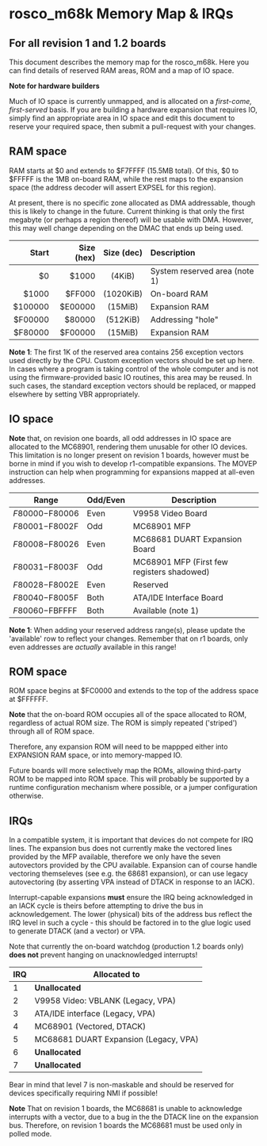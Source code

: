 # rosco_m68k Memory Map & IRQs
## For all revision 1 and 1.2 boards

This document describes the memory map for the rosco_m68k.
Here you can find details of reserved RAM areas, ROM and
a map of IO space.

**Note for hardware builders**

Much of IO space is currently unmapped, and is allocated on a 
_first-come, first-served_ basis. If you are building a hardware
expansion that requires IO, simply find an appropriate area in
IO space and edit this document to reserve your required space,
then submit a pull-request with your changes.

## RAM space

RAM starts at $0 and extends to $F7FFFF (15.5MB total). 
Of this, $0 to $FFFFF is the 1MB on-board RAM, while the rest 
maps to the expansion space (the address decoder will assert 
EXPSEL for this region).

At present, there is no specific zone allocated as DMA addressable,
though this is likely to change in the future. Current thinking is
that only the first megabyte (or perhaps a region thereof) will 
be usable with DMA. However, this may well change depending on the
DMAC that ends up being used.

| Start   | Size (hex) | Size (dec) | Description                     |
|--------:|-----------:|:----------:|:--------------------------------|
|      $0 |   $1000    | (4KiB)     | System reserved area (note 1)   |
|   $1000 |  $FF000    | (1020KiB)  | On-board RAM                    |
| $100000 | $E00000    | (15MiB)    | Expansion RAM                   |
| $F00000 |  $80000    | (512KiB)   | Addressing "hole"               |
| $F80000 | $F00000    | (15MiB)    | Expansion RAM                   |

**Note 1**: The first 1K of the reserved area contains 256 exception vectors
used directly by the CPU. Custom exception vectors should be set up here.
In cases where a program is taking control of the whole computer and is not
using the firmware-provided basic IO routines, this area may be reused.
In such cases, the standard exception vectors should be replaced, or mapped 
elsewhere by setting VBR appropriately.

## IO space

**Note** that, on revision one boards, all odd addresses in IO space are 
allocated to the MC68901, rendering them unusable for other IO devices.
This limitation is no longer present on revision 1 boards, however must be
borne in mind if you wish to develop r1-compatible expansions. The MOVEP
instruction can help when programming for expansions mapped at all-even 
addresses.

| Range           | Odd/Even | Description                                    |
|-----------------|----------|------------------------------------------------| 
| $F80000-$F80006 | Even     | V9958 Video Board                              |
| $F80001-$F8002F | Odd      | MC68901 MFP                                    |
| $F80008-$F80026 | Even     | MC68681 DUART Expansion Board                  |
| $F80031-$F8003F | Odd      | MC68901 MFP (First few registers shadowed)     |
| $F80028-$F8002E | Even     | Reserved                                       |
| $F80040-$F8005F | Both     | ATA/IDE Interface Board                        |
| $F80060-$FBFFFF | Both     | Available (note 1)                             |

**Note 1**: When adding your reserved address range(s), please update the 
'available' row to reflect your changes. Remember that on r1 boards, only 
even addresses are _actually_ available in this range!

## ROM space

ROM space begins at $FC0000 and extends to the top of the address space at
$FFFFFF. 

**Note** that the on-board ROM occupies all of the space allocated to ROM, 
regardless of actual ROM size. The ROM is simply repeated ('striped') 
through all of ROM space.

Therefore, any expansion ROM will need to be mappped either into EXPANSION
RAM space, or into memory-mapped IO. 

Future boards will more selectively map the ROMs, allowing third-party ROM
to be mapped into ROM space. This will probably be supported by a runtime
configuration mechanism where possible, or a jumper configuration otherwise.

## IRQs

In a compatible system, it is important that devices do not compete for 
IRQ lines. The expansion bus does not currently make the vectored lines 
provided by the MFP available, therefore we only have the seven autovectors
provided by the CPU available. Expansion can of course handle vectoring
themseleves (see e.g. the 68681 expansion), or can use legacy autovectoring
(by asserting VPA instead of DTACK in response to an IACK).

Interrupt-capable expansions **must** ensure the IRQ being acknowledged in
an IACK cycle is theirs before attempting to drive the bus in acknowledgement.
The lower (physical) bits of the address bus reflect the IRQ level in such
a cycle - this should be factored in to the glue logic used to generate
DTACK (and a vector) or VPA.

Note that currently the on-board watchdog (production 1.2 boards only) 
**does not** prevent hanging on unacknowledged interrupts!

| IRQ | Allocated to                             |
|-----|------------------------------------------|
| 1   | **Unallocated**                          |
| 2   | V9958 Video: VBLANK (Legacy, VPA)        |
| 3   | ATA/IDE interface (Legacy, VPA)          |
| 4   | MC68901 (Vectored, DTACK)                |
| 5   | MC68681 DUART Expansion (Legacy, VPA)    |
| 6   | **Unallocated**                          |
| 7   | **Unallocated**                          |

Bear in mind that level 7 is non-maskable and should be reserved for
devices specifically requiring NMI if possible!

**Note** That on revision 1 boards, the MC68681 is unable to acknowledge
interrupts with a vector, due to a bug in the  the DTACK line on the
expansion bus. Therefore, on revision 1 boards the MC68681 must be
used only in polled mode.

